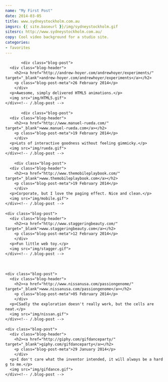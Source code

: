 ```yaml
---
name: "My First Post"
date: 2014-03-05
title: www.sydneystockholm.com.au
imgsrc: {{ site.baseurl }}/img/sydneystockholm.gif
sitesrc: http://www.sydneystockholm.com.au/
copy: Cool video background for a studio site.
categories:
- favorites
---
```


    
           <div class="blog-post">
      <div class="blog-header">
        <h2><a href="http://andrew-hoyer.com/andrewhoyer/experiments/" target="_blank">andrew-hoyer.com/andrewhoyer/experiments</a></h2>
        <p class="blog-post-meta">26 February 2014</p>
        </div>
      <p>Awesome, simply delivered HTML5 animations.</p>
      <img src="img/HTML5.gif">
    </div><!-- /.blog-post -->
    
           <div class="blog-post">
      <div class="blog-header">
        <h2><a href="http://www.manuel-rueda.com/" target="_blank">www.manuel-rueda.com</a></h2>
        <p class="blog-post-meta">19 February 2014</p>
        </div>
      <p>Lots of interactive goodness without feeling gimmicky.</p>
      <img src="img/rueda.gif">
    </div><!-- /.blog-post -->
    
        <div class="blog-post">
      <div class="blog-header">
        <h2><a href="http://www.themobileplaybook.com/" target="_blank">www.themobileplaybook.com</a></h2>
        <p class="blog-post-meta">19 February 2014</p>
        </div>
      <p>Corporate, but I love the paging effect. Nice and clean.</p>
      <img src="img/mobile.gif">
    </div><!-- /.blog-post -->
    
    <div class="blog-post">
      <div class="blog-header">
        <h2><a href="http://www.staggeringbeauty.com/" target="_blank">www.staggeringbeauty.com</a></h2>
        <p class="blog-post-meta">12 February 2014</p>
        </div>
      <p>Fun little web toy.</p>
      <img src="img/stagger.gif">
    </div><!-- /.blog-post -->
    

    
    <div class="blog-post">
      <div class="blog-header">
        <h2><a href="http://www.nissanusa.com/passiongenome/" target="_blank">www.nissanusa.com/passiongenome</a></h2>
        <p class="blog-post-meta">05 February 2014</p>
        </div>
      <p>CSadly the exploration doesn't really work, but the cells are neat.</p>
      <img src="img/nissan.gif">
    </div><!-- /.blog-post -->
    
    <div class="blog-post">
      <div class="blog-header">
        <h2><a href="http://giphy.com/gifdanceparty/" target="_blank">giphy.com/gifdanceparty</a></h2>
        <p class="blog-post-meta">29 January 2014</p>
        </div>
      <p>I don't care what the inventor intended, it will always be a hard g to me.</p>
      <img src="img/gifdance.gif">
    </div><!-- /.blog-post -->